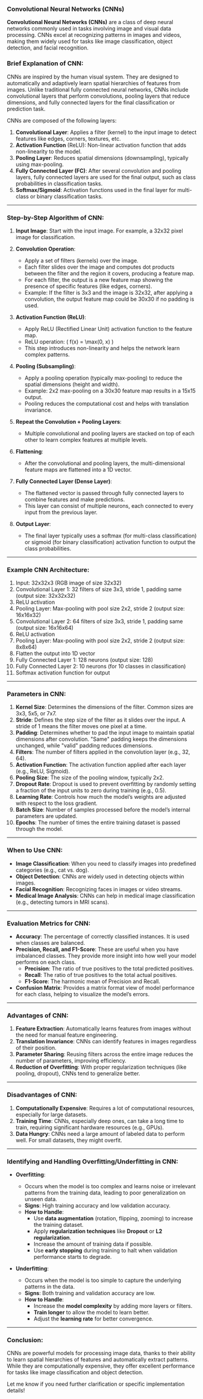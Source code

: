 ### **Convolutional Neural Networks (CNNs)**

**Convolutional Neural Networks (CNNs)** are a class of deep neural networks commonly used in tasks involving image and visual data processing. CNNs excel at recognizing patterns in images and videos, making them widely used for tasks like image classification, object detection, and facial recognition.

### **Brief Explanation of CNN:**

CNNs are inspired by the human visual system. They are designed to automatically and adaptively learn spatial hierarchies of features from images. Unlike traditional fully connected neural networks, CNNs include convolutional layers that perform convolutions, pooling layers that reduce dimensions, and fully connected layers for the final classification or prediction task.

CNNs are composed of the following layers:
1. **Convolutional Layer**: Applies a filter (kernel) to the input image to detect features like edges, corners, textures, etc.
2. **Activation Function** (ReLU): Non-linear activation function that adds non-linearity to the model.
3. **Pooling Layer**: Reduces spatial dimensions (downsampling), typically using max-pooling.
4. **Fully Connected Layer (FC)**: After several convolution and pooling layers, fully connected layers are used for the final output, such as class probabilities in classification tasks.
5. **Softmax/Sigmoid**: Activation functions used in the final layer for multi-class or binary classification tasks.

---

### **Step-by-Step Algorithm of CNN:**

1. **Input Image**: Start with the input image. For example, a 32x32 pixel image for classification.

2. **Convolution Operation**:
   - Apply a set of filters (kernels) over the image.
   - Each filter slides over the image and computes dot products between the filter and the region it covers, producing a feature map.
   - For each filter, the output is a new feature map showing the presence of specific features (like edges, corners).
   - Example:
     If the filter is 3x3 and the image is 32x32, after applying a convolution, the output feature map could be 30x30 if no padding is used.

3. **Activation Function (ReLU)**:
   - Apply ReLU (Rectified Linear Unit) activation function to the feature map.
   - ReLU operation: \( f(x) = \max(0, x) \)
   - This step introduces non-linearity and helps the network learn complex patterns.

4. **Pooling (Subsampling)**:
   - Apply a pooling operation (typically max-pooling) to reduce the spatial dimensions (height and width).
   - Example: 2x2 max-pooling on a 30x30 feature map results in a 15x15 output.
   - Pooling reduces the computational cost and helps with translation invariance.

5. **Repeat the Convolution + Pooling Layers**:
   - Multiple convolutional and pooling layers are stacked on top of each other to learn complex features at multiple levels.

6. **Flattening**:
   - After the convolutional and pooling layers, the multi-dimensional feature maps are flattened into a 1D vector.

7. **Fully Connected Layer (Dense Layer)**:
   - The flattened vector is passed through fully connected layers to combine features and make predictions.
   - This layer can consist of multiple neurons, each connected to every input from the previous layer.

8. **Output Layer**:
   - The final layer typically uses a softmax (for multi-class classification) or sigmoid (for binary classification) activation function to output the class probabilities.
   
---

### **Example CNN Architecture:**
1. Input: 32x32x3 (RGB image of size 32x32)
2. Convolutional Layer 1: 32 filters of size 3x3, stride 1, padding same (output size: 32x32x32)
3. ReLU activation
4. Pooling Layer: Max-pooling with pool size 2x2, stride 2 (output size: 16x16x32)
5. Convolutional Layer 2: 64 filters of size 3x3, stride 1, padding same (output size: 16x16x64)
6. ReLU activation
7. Pooling Layer: Max-pooling with pool size 2x2, stride 2 (output size: 8x8x64)
8. Flatten the output into 1D vector
9. Fully Connected Layer 1: 128 neurons (output size: 128)
10. Fully Connected Layer 2: 10 neurons (for 10 classes in classification)
11. Softmax activation function for output

---

### **Parameters in CNN:**

1. **Kernel Size**: Determines the dimensions of the filter. Common sizes are 3x3, 5x5, or 7x7.
2. **Stride**: Defines the step size of the filter as it slides over the input. A stride of 1 means the filter moves one pixel at a time.
3. **Padding**: Determines whether to pad the input image to maintain spatial dimensions after convolution. "Same" padding keeps the dimensions unchanged, while "valid" padding reduces dimensions.
4. **Filters**: The number of filters applied in the convolution layer (e.g., 32, 64).
5. **Activation Function**: The activation function applied after each layer (e.g., ReLU, Sigmoid).
6. **Pooling Size**: The size of the pooling window, typically 2x2.
7. **Dropout Rate**: Dropout is used to prevent overfitting by randomly setting a fraction of the input units to zero during training (e.g., 0.5).
8. **Learning Rate**: Controls how much the model’s weights are adjusted with respect to the loss gradient.
9. **Batch Size**: Number of samples processed before the model’s internal parameters are updated.
10. **Epochs**: The number of times the entire training dataset is passed through the model.

---

### **When to Use CNN:**

- **Image Classification**: When you need to classify images into predefined categories (e.g., cat vs. dog).
- **Object Detection**: CNNs are widely used in detecting objects within images.
- **Facial Recognition**: Recognizing faces in images or video streams.
- **Medical Image Analysis**: CNNs can help in medical image classification (e.g., detecting tumors in MRI scans).

---

### **Evaluation Metrics for CNN:**

- **Accuracy**: The percentage of correctly classified instances. It is used when classes are balanced.
- **Precision, Recall, and F1-Score**: These are useful when you have imbalanced classes. They provide more insight into how well your model performs on each class.
  - **Precision**: The ratio of true positives to the total predicted positives.
  - **Recall**: The ratio of true positives to the total actual positives.
  - **F1-Score**: The harmonic mean of Precision and Recall.
- **Confusion Matrix**: Provides a matrix format view of model performance for each class, helping to visualize the model’s errors.

---

### **Advantages of CNN:**
1. **Feature Extraction**: Automatically learns features from images without the need for manual feature engineering.
2. **Translation Invariance**: CNNs can identify features in images regardless of their position.
3. **Parameter Sharing**: Reusing filters across the entire image reduces the number of parameters, improving efficiency.
4. **Reduction of Overfitting**: With proper regularization techniques (like pooling, dropout), CNNs tend to generalize better.

---

### **Disadvantages of CNN:**
1. **Computationally Expensive**: Requires a lot of computational resources, especially for large datasets.
2. **Training Time**: CNNs, especially deep ones, can take a long time to train, requiring significant hardware resources (e.g., GPUs).
3. **Data Hungry**: CNNs need a large amount of labeled data to perform well. For small datasets, they might overfit.

---

### **Identifying and Handling Overfitting/Underfitting in CNN:**

- **Overfitting**:
  - Occurs when the model is too complex and learns noise or irrelevant patterns from the training data, leading to poor generalization on unseen data.
  - **Signs**: High training accuracy and low validation accuracy.
  - **How to Handle**:
    - Use **data augmentation** (rotation, flipping, zooming) to increase the training dataset.
    - Apply **regularization techniques** like **Dropout** or **L2 regularization**.
    - Increase the amount of training data if possible.
    - Use **early stopping** during training to halt when validation performance starts to degrade.

- **Underfitting**:
  - Occurs when the model is too simple to capture the underlying patterns in the data.
  - **Signs**: Both training and validation accuracy are low.
  - **How to Handle**:
    - Increase the **model complexity** by adding more layers or filters.
    - **Train longer** to allow the model to learn better.
    - Adjust the **learning rate** for better convergence.

---

### **Conclusion:**

CNNs are powerful models for processing image data, thanks to their ability to learn spatial hierarchies of features and automatically extract patterns. While they are computationally expensive, they offer excellent performance for tasks like image classification and object detection.

Let me know if you need further clarification or specific implementation details!